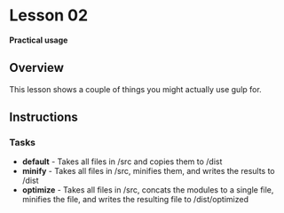# Lesson 02
**Practical usage**

## Overview
This lesson shows a couple of things you might actually use gulp for.

## Instructions
### Tasks
* **default** - Takes all files in /src and copies them to /dist
* **minify** - Takes all files in /src, minifies them, and writes the results to /dist
* **optimize** - Takes all files in /src, concats the modules to a single file, minifies the file, and writes the resulting file to /dist/optimized